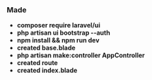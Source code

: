 ### Made
- **composer require laravel/ui**
- **php artisan ui bootstrap --auth**
- **npm install && npm run dev**
- **created base.blade**
- **php artisan make:controller AppController**
- **created route**
- **created index.blade**
